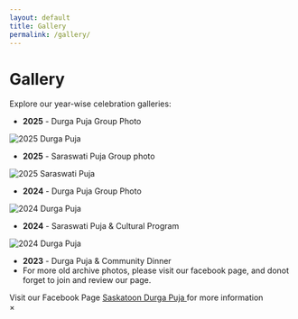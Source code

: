 ```yaml
---
layout: default
title: Gallery
permalink: /gallery/
---
```


# Gallery

Explore our year-wise celebration galleries:

- **2025** - Durga Puja Group Photo

<img src="{{ '/assets/images/2025_durga_puja.jpg' | relative_url }}" alt="2025 Durga Puja" class="gallery-img">

- **2025** - Saraswati Puja Group photo

<img src="{{ '/assets/images/2025_saraswati_puja.jpg' | relative_url }}" alt="2025 Saraswati Puja" class="gallery-img">

- **2024** - Durga Puja Group Photo

<img src="{{ '/assets/images/2024_durga_puja.jpg' | relative_url }}" alt="2024 Durga Puja" class="gallery-img">

- **2024** - Saraswati Puja & Cultural Program

<img src="{{ '/assets/images/2024_saraswati_puja.jpg' | relative_url }}" alt="2024 Durga Puja" class="gallery-img">


- **2023** - Durga Puja & Community Dinner
- For more old archive photos, please visit our facebook page, and donot forget to join and review our page.



<div class="center-link">
    Visit our Facebook Page <a href="https://www.facebook.com/saskatoondurgapuja" target="_blank">
     Saskatoon Durga Puja 
  </a> for more information
</div>
<!-- New addition for gallery enhancement-->

<!-- Lightbox modal -->
<div id="lightbox" class="lightbox">
  <span class="close">&times;</span>
  <img class="lightbox-content" id="lightbox-img">
</div>
